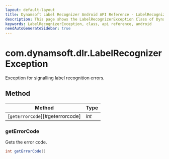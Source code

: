 ```yaml
---
layout: default-layout
title: Dynamsoft Label Recognizer Android API Reference - LabelRecognizerException Class
description: This page shows the LabelRecognizerException Class of Dynamsoft Label Recognizer for Android SDK.
keywords: LabelRecognizerException, class, api reference, android
needAutoGenerateSidebar: true
---
```



# com.dynamsoft.dlr.LabelRecognizerException 
Exception for signalling label recognition errors.
  

## Method
  
| Method | Type |
|---------- | ----------- | 
| [`getErrorCode`][#geterrorcode]| *int* |

### getErrorCode

Gets the error code.

```java
int getErrorCode()	
```